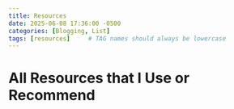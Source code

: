 ```yaml
---
title: Resources
date: 2025-06-08 17:36:00 -0500
categories: [Blogging, List]
tags: [resources]     # TAG names should always be lowercase
---
```


# All Resources that I Use or Recommend